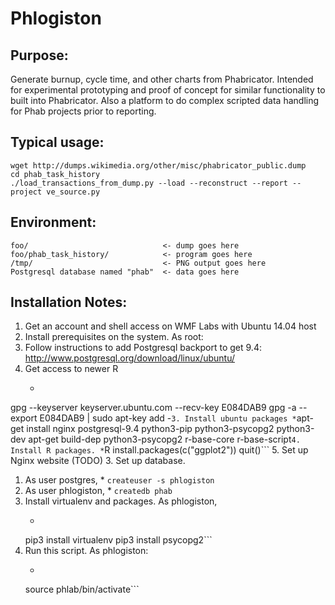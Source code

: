 # Phlogiston

## Purpose:
Generate burnup, cycle time, and other charts from Phabricator.  Intended for experimental prototyping and proof of concept for similar functionality to built into Phabricator.  Also a platform to do complex scripted data handling for Phab projects prior to reporting.

## Typical usage:
```
wget http://dumps.wikimedia.org/other/misc/phabricator_public.dump
cd phab_task_history
./load_transactions_from_dump.py --load --reconstruct --report --project ve_source.py
```

## Environment:
```
foo/                              <- dump goes here
foo/phab_task_history/            <- program goes here
/tmp/                             <- PNG output goes here
Postgresql database named "phab"  <- data goes here
```

## Installation Notes:

1. Get an account and shell access on WMF Labs with Ubuntu 14.04 host
2. Install prerequisites on the system.  As root:
  1. Follow instructions to add Postgresql backport to get 9.4: http://www.postgresql.org/download/linux/ubuntu/
  2. Get access to newer R
     * ```echo deb http://cran.es.r-project.org/bin/linux/ubuntu trusty/ > /etc/apt/sources.list.d/r.list
gpg --keyserver keyserver.ubuntu.com --recv-key E084DAB9
gpg -a --export E084DAB9 | sudo apt-key add -```
  3. Install ubuntu packages
     * ```apt-get install nginx postgresql-9.4 python3-pip python3-psycopg2 python3-dev
    apt-get build-dep python3-psycopg2 r-base-core r-base-script```
  4. Install R packages.
     * ```R
       install.packages(c("ggplot2"))
       quit()```
  5. Set up Nginx website (TODO)
3. Set up database.
   1. As user postgres,
     * `createuser -s phlogiston`
   2. As user phlogiston,
     * `createdb phab`
4. Install virtualenv and packages.  As phlogiston, 
     * ```mkdir ~/output
   pip3 install virtualenv
   pip3 install psycopg2```
5. Run this script.  As phlogiston:
     * ```virtualenv phlab
   source phlab/bin/activate```

